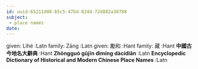 ```yaml
---
id: uuid-65211d88-b5c5-47bd-824d-72d882a38788
subject: 
 - place names
date: 
---
```


given: Lìhé :Latn
family: Zāng :Latn
given: 勵和 :Hant
family: 藏 :Hant
**中國古今地名大辭典** :Hant
**Zhōngguó gǔjīn dìmíng dàcídiǎn** :Latn
**Encyclopedic Dictionary of Historical and Modern Chinese Place Names** :Latn